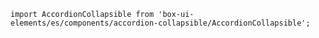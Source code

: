 `import AccordionCollapsible from 'box-ui-elements/es/components/accordion-collapsible/AccordionCollapsible';`
